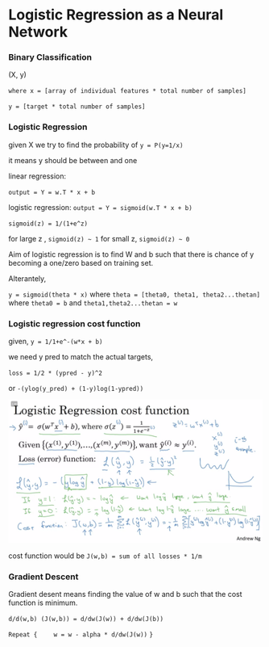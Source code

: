 # Logistic Regression as a Neural Network

### Binary Classification

(X, y)

`where x = [array of individual features * total number of samples]`

`y = [target * total number of samples]`

### Logistic Regression

given X we try to find the probability of `y = P(y=1/x)`

it means y should be between and one

linear regression:

`output = Y = w.T * x + b`

logistic regression:
`output = Y = sigmoid(w.T * x + b)`

`sigmoid(z) = 1/(1+e^z)`

for large z , `sigmoid(z) ~ 1`
for small z, `sigmoid(z) ~ 0`

Aim of logistic regression is to find W and b such that there is chance of y becoming a one/zero based on training set.

Alterantely, 

`y = sigmoid(theta * x)`
where `theta = [theta0, theta1, theta2...thetan]`
where `theta0 = b`
and `theta1,theta2...thetan = w`

### Logistic regression cost function

given, `y = 1/1+e^-(w*x + b)`

we need y pred to match the actual targets,

`loss = 1/2 * (ypred - y)^2`

or `-(ylog(y_pred) + (1-y)log(1-ypred))`

![](log_cost_function.png)

cost function would be `J(w,b) = sum of all losses * 1/m`

### Gradient Descent

Gradient desent means finding the value of w and b such that the cost function is minimum.

`d/d(w,b) (J(w,b)) = d/dw(J(w)) + d/dw(J(b))`

`Repeat {`
`    w = w - alpha * d/dw(J(w))`
`}`














